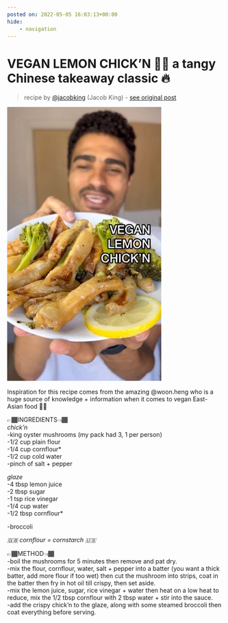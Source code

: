 ```yaml
---
posted on: 2022-05-05 16:03:13+00:00
hide:
    - navigation
---
```


# VEGAN LEMON CHICK’N 🍋🐓 a tangy Chinese takeaway classic 🔥  

> recipe by [@jacobking](https://www.instagram.com/jacobking/) 
(Jacob King) - [see original post](https://instagram.com/p/CdLqnGSKl7h)

![](../img/jacobking_05-05-2022_1605.png)

  
Inspiration for this recipe comes from the amazing @woon.heng who is a huge source of knowledge + information when it comes to vegan East-Asian food 👏🏾   
  
👉🏾INGREDIENTS👈🏾  
*chick’n*  
-king oyster mushrooms (my pack had 3, 1 per person)  
-1/2 cup plain flour  
-1/4 cup cornflour*   
-1/2 cup cold water  
-pinch of salt + pepper  
  
*glaze*  
-4 tbsp lemon juice  
-2 tbsp sugar  
-1 tsp rice vinegar   
-1/4 cup water  
-1/2 tbsp cornflour*  
  
-broccoli   
  
*🇬🇧 cornflour = cornstarch 🇺🇸*  
  
👉🏾METHOD👈🏾  
-boil the mushrooms for 5 minutes then remove and pat dry.  
-mix the flour, cornflour, water, salt + pepper into a batter (you want a thick batter, add more flour if too wet) then cut the mushroom into strips, coat in the batter then fry in hot oil till crispy, then set aside.  
-mix the lemon juice, sugar, rice vinegar + water then heat on a low heat to reduce, mix the 1/2 tbsp cornflour with 2 tbsp water + stir into the sauce.  
-add the crispy chick’n to the glaze, along with some steamed broccoli then coat everything before serving.   